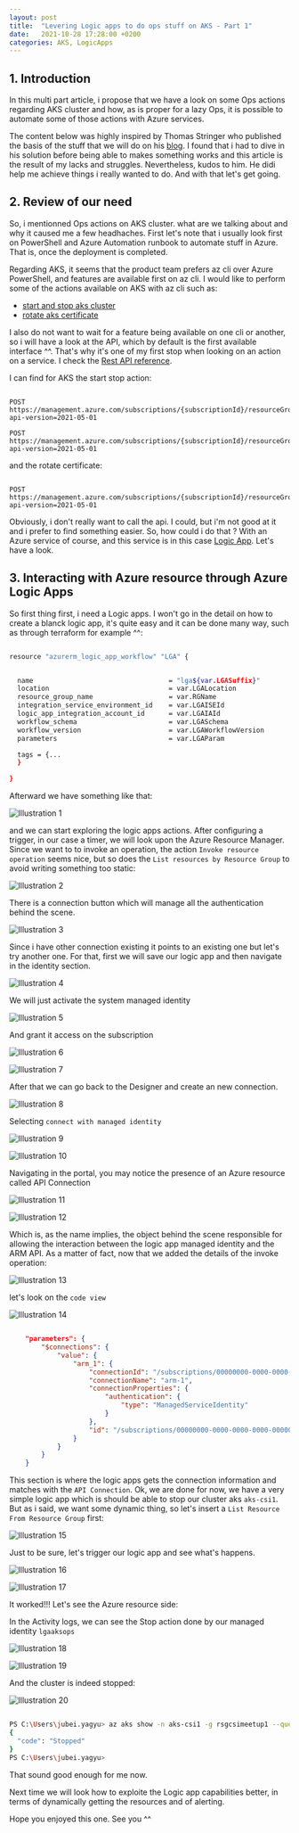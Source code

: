 ```yaml
---
layout: post
title:  "Levering Logic apps to do ops stuff on AKS - Part 1"
date:   2021-10-28 17:28:00 +0200
categories: AKS, LogicApps
---
```


## 1. Introduction


In this multi part article, i propose that we have a look on some Ops actions regarding AKS cluster and how, as is proper for a lazy Ops, it is possible to automate some of those actions with Azure services.

The content below was highly inspired by Thomas Stringer who published the basis of the stuff that we will do on his [blog](https://trstringer.com/schedule-aks-start-stop-automatically).
I found that i had to dive in his solution before being able to makes something works and this article is the result of my lacks and struggles.
Nevertheless, kudos to him. He didi help me achieve things i really wanted to do.
And with that let's get going.



## 2. Review of our need


So, i mentionned Ops actions on AKS cluster. what are we talking about and why it caused me a few headhaches.
First let's note that i usually look first on PowerShell and Azure Automation runbook to automate stuff in Azure.
That is, once the deployment is completed.

Regarding AKS, it seems that the product team prefers az cli over Azure PowerShell, and features are available first on az cli.
I would like to perform some of the actions available on AKS with az cli such as:

- [start and stop aks cluster](https://docs.microsoft.com/en-us/azure/aks/start-stop-cluster?tabs=azure-cli)
- [rotate aks certificate](https://docs.microsoft.com/en-us/azure/aks/certificate-rotation)

I also do not want to wait for a feature being available on one cli or another, so i will have a look at the API, which by default is the first available interface ^^.
That's why it's one of my first stop when looking on an action on a service. I check the [Rest API reference](https://docs.microsoft.com/en-us/rest/api/azure/).

I can find for AKS the start stop action:



```http

POST https://management.azure.com/subscriptions/{subscriptionId}/resourceGroups/{resourceGroupName}/providers/Microsoft.ContainerService/managedClusters/{resourceName}/start?api-version=2021-05-01

POST https://management.azure.com/subscriptions/{subscriptionId}/resourceGroups/{resourceGroupName}/providers/Microsoft.ContainerService/managedClusters/{resourceName}/stop?api-version=2021-05-01

```


and the rotate certificate:



```http

POST https://management.azure.com/subscriptions/{subscriptionId}/resourceGroups/{resourceGroupName}/providers/Microsoft.ContainerService/managedClusters/{resourceName}/rotateClusterCertificates?api-version=2021-05-01

```


Obviously, i don't really want to call the api. I could, but i'm not good at it and i prefer to find something easier.
So, how could i do that ?
With an Azure service of course, and this service is in this case [Logic App](https://docs.microsoft.com/en-us/azure/logic-apps/). Let's have a look.



## 3. Interacting with Azure resource through Azure Logic Apps


So first thing first, i need a Logic apps.
I won't go in the detail on how to create a blanck logic app, it's quite easy and it can be done many way, such as through terraform for example ^^:



```bash

resource "azurerm_logic_app_workflow" "LGA" {


  name                                  = "lga${var.LGASuffix}"
  location                              = var.LGALocation
  resource_group_name                   = var.RGName
  integration_service_environment_id    = var.LGAISEId
  logic_app_integration_account_id      = var.LGAIAId
  workflow_schema                       = var.LGASchema
  workflow_version                      = var.LGAWorkflowVersion
  parameters                            = var.LGAParam

  tags = {...
  } 

}

```



Afterward we have something like that:



![Illustration 1](/assets/aksops01.png)



and we can start exploring the logic apps actions.
After configuring a trigger, in our case a timer, we will look upon the Azure Resource Manager.
Since we want to to invoke an operation, the action `Invoke resource operation` seems nice, but so does the `List resources by Resource Group` to avoid writing something too static:


  
![Illustration 2](/assets/aksops02.png)



There is a connection button which will manage all the authentication behind the scene.



![Illustration 3](/assets/aksops03.png)



Since i have other connection existing it points to an existing one but let's try another one.
For that, first we will save our logic app and then navigate in the identity section.


  
![Illustration 4](/assets/aksops04.png)



We will just activate the system managed identity



![Illustration 5](/assets/aksops05.png)



And grant it access on the subscription



![Illustration 6](/assets/aksops06.png)

![Illustration 7](/assets/aksops07.png)



After that we can go back to the Designer and create an new connection.



![Illustration 8](/assets/aksops08.png)



Selecting `connect with managed identity`

![Illustration 9](/assets/aksops09.png)

![Illustration 10](/assets/aksops10.png)

Navigating in the portal, you may notice the presence of an Azure resource called API Connection

![Illustration 11](/assets/aksops11.png)

![Illustration 12](/assets/aksops12.png)

Which is, as the name implies, the object behind the scene responsible for allowing the interaction between the logic app managed identity and the ARM API.
As a matter of fact, now that we added the details of the invoke operation:

![Illustration 13](/assets/aksops13.png)

let's look on the `code view`

![Illustration 14](/assets/aksops14.png)

```json

    "parameters": {
        "$connections": {
            "value": {
                "arm_1": {
                    "connectionId": "/subscriptions/00000000-0000-0000-0000-000000000000/resourceGroups/rg-tra-cpt-AzAuto/providers/Microsoft.Web/connections/arm-1",
                    "connectionName": "arm-1",
                    "connectionProperties": {
                        "authentication": {
                            "type": "ManagedServiceIdentity"
                        }
                    },
                    "id": "/subscriptions/00000000-0000-0000-0000-000000000000/providers/Microsoft.Web/locations/westeurope/managedApis/arm"
                }
            }
        }
    }

```

This section is where the logic apps gets the connection information and matches with the `API Connection`.
Ok, we are done for now, we have a very simple logic app which is should be able to stop our cluster aks `aks-csi1`.
But as i said, we want some dynamic thing, so let's insert a `List Resource From Resource Group` first:

![Illustration 15](/assets/aksops15.png)

Just to be sure, let's trigger our logic app and see what's happens.

![Illustration 16](/assets/aksops16.png)

![Illustration 17](/assets/aksops17.png)

It worked!!!
Let's see the Azure resource side:

In the Activity logs, we can see the Stop action done by our managed identity `lgaaksops`

![Illustration 18](/assets/aksops18.png)

![Illustration 19](/assets/aksops19.png)

And the cluster is indeed stopped:

![Illustration 20](/assets/aksops20.png)

```bash

PS C:\Users\jubei.yagyu> az aks show -n aks-csi1 -g rsgcsimeetup1 --query powerState
{
  "code": "Stopped"
}
PS C:\Users\jubei.yagyu>

```

That sound good enough for me now.

Next time we will look how to exploite the Logic app capabilities better, in terms of dynamically getting the resources and of alerting.

Hope you enjoyed this one.
See you ^^
